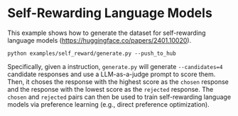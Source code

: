 # Self-Rewarding Language Models

This example shows how to generate the dataset for self-rewarding language models (https://huggingface.co/papers/2401.10020).

```
python examples/self_reward/generate.py --push_to_hub
```

Specifically, given a instruction, `generate.py` will generate `--candidates=4` candidate responses and use a LLM-as-a-judge prompt to score them. Then, it choses the response with the highest score as the `chosen` response and the response with the lowest score as the `rejected` response. The `chosen` and `rejected` pairs can then be used to train self-rewarding language models via preference learning (e.g., direct preference optimization).